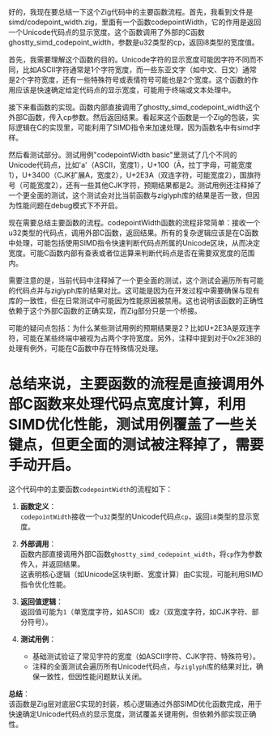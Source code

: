 好的，我现在要总结一下这个Zig代码中的主要函数流程。首先，我看到文件是simd/codepoint_width.zig，里面有一个函数codepointWidth，它的作用是返回一个Unicode代码点的显示宽度。这个函数调用了外部的C函数ghostty_simd_codepoint_width，参数是u32类型的cp，返回i8类型的宽度值。

首先，我需要理解这个函数的目的。Unicode字符的显示宽度可能因字符不同而不同，比如ASCII字符通常是1个字符宽度，而一些东亚文字（如中文、日文）通常是2个字符宽度，还有一些特殊符号或表情符号可能也是2个宽度。这个函数的作用应该是快速确定给定代码点的显示宽度，可能用于终端或文本处理中。

接下来看函数的实现。函数内部直接调用了ghostty_simd_codepoint_width这个外部C函数，传入cp参数。然后返回结果。看起来这个函数是一个Zig的包装，实际逻辑在C的实现里，可能利用了SIMD指令来加速处理，因为函数名中有simd字样。

然后看测试部分。测试用例"codepointWidth basic"里测试了几个不同的Unicode代码点，比如'a'（ASCII，宽度1），U+100（Ā，拉丁字母，可能宽度1），U+3400（CJK扩展A，宽度2），U+2E3A（双连字符，可能宽度2），国旗符号（可能宽度2），还有一些其他CJK字符，预期结果都是2。测试用例还注释掉了一个更全面的测试，这个测试会对比当前函数与ziglyph库的结果是否一致，但因为性能问题在debug模式下不开启。

现在需要总结主要函数的流程。codepointWidth函数的流程非常简单：接收一个u32类型的代码点，调用外部C函数，返回结果。所有的复杂逻辑应该是在C函数中处理，可能包括使用SIMD指令快速判断代码点所属的Unicode区块，从而决定宽度。可能C函数内部有查表或者位运算来判断代码点是否在需要双宽度的范围内。

需要注意的是，当前代码中注释掉了一个更全面的测试，这个测试会遍历所有可能的代码点并与ziglyph库的结果对比。这可能是因为在开发过程中需要确保与现有库的一致性，但在日常测试中可能因为性能原因被禁用。这也说明该函数的正确性依赖于这个外部C函数的正确实现，而Zig部分只是一个桥接。

可能的疑问点包括：为什么某些测试用例的预期结果是2？比如U+2E3A是双连字符，可能在某些终端中被视为占两个字符宽度。另外，注释中提到对于0x2E3B的处理有例外，可能在C函数中存在特殊情况处理。

总结来说，主要函数的流程是直接调用外部C函数来处理代码点宽度计算，利用SIMD优化性能，测试用例覆盖了一些关键点，但更全面的测试被注释掉了，需要手动开启。
================================================
这个代码中的主要函数`codepointWidth`的流程如下：

1. **函数定义**：  
   `codepointWidth`接收一个`u32`类型的Unicode代码点`cp`，返回`i8`类型的显示宽度。

2. **外部调用**：  
   函数内部直接调用外部C函数`ghostty_simd_codepoint_width`，将`cp`作为参数传入，并返回结果。  
   这表明核心逻辑（如Unicode区块判断、宽度计算）由C实现，可能利用SIMD指令优化性能。

3. **返回值逻辑**：  
   返回值可能为`1`（单宽度字符，如ASCII）或`2`（双宽度字符，如CJK字符、部分符号）。

4. **测试用例**：  
   - 基础测试验证了常见字符的宽度（如ASCII字符、CJK字符、特殊符号）。  
   - 注释的全面测试会遍历所有Unicode代码点，与`ziglyph`库的结果对比，确保一致性，但因性能问题默认关闭。

**总结**：  
该函数是Zig层对底层C实现的封装，核心逻辑通过外部SIMD优化函数完成，用于快速确定Unicode代码点的显示宽度，测试覆盖关键用例，但依赖外部实现正确性。